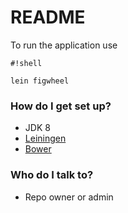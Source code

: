 # README #

To run the application use

```
#!shell

lein figwheel
```

### How do I get set up? ###

* JDK 8
* [Leiningen](http://leiningen.org/)
* [Bower](http://bower.io/)

### Who do I talk to? ###

* Repo owner or admin